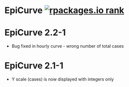 # EpiCurve [![rpackages.io rank](https://www.rpackages.io/badge/EpiCurve.svg)](https://www.rpackages.io/package/EpiCurve)

# EpiCurve 2.2-1
- Bug fixed in hourly curve - wrong number of total cases
# EpiCurve 2.1-1
- Y scale (cases) is now displayed with integers only
